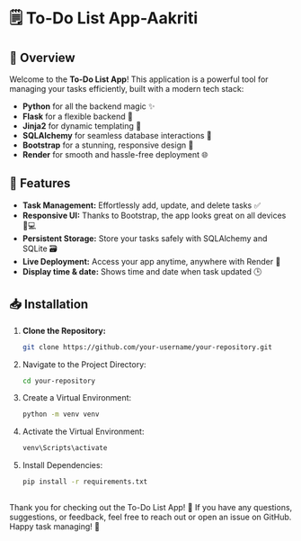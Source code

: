 # 🗒️ To-Do List App-Aakriti

## 🚀 Overview

Welcome to the **To-Do List App**! This application is a powerful tool for managing your tasks efficiently, built with a modern tech stack:

- **Python** for all the backend magic ✨
- **Flask** for a flexible backend 🐍
- **Jinja2** for dynamic templating 🧩
- **SQLAlchemy** for seamless database interactions 💾
- **Bootstrap** for a stunning, responsive design 🌟
- **Render** for smooth and hassle-free deployment 🌐

## 🔧 Features

- **Task Management:** Effortlessly add, update, and delete tasks ✅
- **Responsive UI:** Thanks to Bootstrap, the app looks great on all devices 📱💻
- **Persistent Storage:** Store your tasks safely with SQLAlchemy and SQLite 🗃️
- **Live Deployment:** Access your app anytime, anywhere with Render 🎉
- **Display time & date:** Shows time and date when task updated 🕒

## 📥 Installation

1. **Clone the Repository:**
   ```bash
   git clone https://github.com/your-username/your-repository.git
   
2. Navigate to the Project Directory:
    ```bash
   cd your-repository

4. Create a Virtual Environment:
    ```bash
   python -m venv venv

6. Activate the Virtual Environment:
    ```bash
    venv\Scripts\activate

8. Install Dependencies:
   ```bash
   pip install -r requirements.txt
  
Thank you for checking out the To-Do List App! 🎉 If you have any questions, suggestions, or feedback, feel free to reach out or open an issue on GitHub. Happy task managing! 🚀
